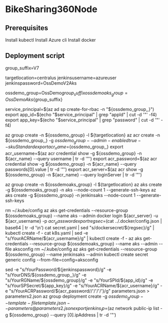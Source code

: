 # BikeSharing360Node

## Prerequisites
Install kubectl
Install Azure cli
Install docker

## Deployment script
group_suffix=V7

targetlocation=centralus
jenkinsusername=azureuser
jenkinspassword=OssDemoV2Aks

ossdemo_group=OssDemo${group_suffix}
ossdemoaks_group=OssDemoAks${group_suffix}

service_principal=$(az ad sp create-for-rbac -n "${ossdemo_group,,}")
export app_id=$(echo "$service_principal" | grep "appId" | cut -d '"' -f4)
export app_key=$(echo "$service_principal" | grep "password" | cut -d '"' -f4)

az group create -n ${ossdemo_group} -l ${targetlocation}
az acr create -n ${ossdemo_group,,} -g ${ossdemo_group} --admin-enabled true --sku Standard
export acr_name=${ossdemo_group,,}
export acr_username=$(az acr credential show -g ${ossdemo_group} -n ${acr_name} --query username | tr -d '"')
export acr_password=$(az acr credential show -g ${ossdemo_group} -n ${acr_name} --query passwords[0].value | tr -d '"')
export acr_server=$(az acr show -g ${ossdemo_group} -n ${acr_name} --query loginServer | tr -d '"')

az group create -n ${ossdemoaks_group} -l ${targetlocation}
az aks create -g ${ossdemoaks_group} -n aks --node-count 1 --generate-ssh-keys
az aks create -g ${ossdemo_group} -n jenkinsaks --node-count 1 --generate-ssh-keys

rm ~/.kube/config
az aks get-credentials --resource-group ${ossdemoaks_group} --name aks --admin
docker login ${acr_server} -u ${acr_username} -p ${acr_password}
export regsec=$(cat ../.docker/config.json | base64  | tr -d '\n')
cat secret.yaml | sed "s/dockersecret/${regsec}/g" | kubectl create -f -
cat k8s.yaml | sed -e "s/YourACRName/${acr_username}/g" | kubectl create -f -
az aks get-credentials --resource-group ${ossdemoaks_group} --name aks --admin --file aksconfig
rm ~/.kube/config
az aks get-credentials --resource-group ${ossdemo_group} --name jenkinsaks --admin
kubectl create secret generic config --from-file=config=aksconfig

sed -e "s/YourPassword/${jenkinspassword}/g" -e "s/YourDNS/${ossdemo_group,,}/g" -e "s/YourRGName/${ossdemo_group}/g" -e "s/YourSPId/${app_id}/g" -e "s/YourSPSecret/${app_key}/g" -e "s/YourACRName/${acr_username}/g" -e "s/YourACRPassword/${acr_password//'/'/'\/'}/g" parameters.json > parameters2.json
az group deployment create -g ${ossdemo_group} --template-file template.json --parameters @parameters2.json
export jenkins_ip=$(az network public-ip list -g ${ossdemo_group} --query [0].ipAddress | tr -d '"')

